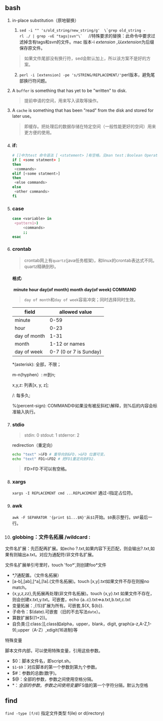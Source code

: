 ## bash

1. in-place substitution（原地替换）
	1. ``` sed -i "" 's/old_string/new_string/g'  \`grep old_string -rl ./ | grep -vE "tags|svn"\` ```     //特殊要求的替换：此命令中要求过滤掉含有tags和svn的文件。mac 版本-i  *extension* ,以*extension*为后缀保存原文件。
     >如果文件尾部没有换行符，sed会默认加上，所以该方案不是好的方案。
	
   2. `perl -i [extension] -pe 's/STRING/REPLACEMENT/'`perl版本，避免尾部换行符问题。
   
2. A `buffer` is something that has yet to be "written" to disk.
   
   > 提前申请的空间，用来写入读取等操作。

3. A `cache` is something that has been "read" from the disk and stored for later use。

   > 即缓存。把处理后的数据存储在特定空间（一般性能更好的空间）用来更方便的使用。

4. ### if:

   ```bash
   # []中为test 命令语法 [ <statement> ]有空格。见man test；Boolean Operators || &&
   if [ <some statment> ]  
   then
   	<commands>
   elif [<some statment>]
   then
   	<else commands>
   else
   	<other commands>
   fi
   ```

5. ### case

   ```bash
   case <variable> in 
   	<pattern1>)
   		<commands>
   		;;
   esac
   ```

6. ### crontab

   > crontab网上有`quartz`(java任务框架)，和linux的crontab表达式不同。quartz精确到秒。

   #### 格式:

   ​	**minute hour day(of month) month day(of week) COMMAND**

   > `day of month`和`day of week`容易冲突；同时选择同时生效。

   | field  | allowed value |
   | ------ | ------------- |
   | minute | 0-59          |
   |hour|0-23|
   |day of month|1-31|
   |month|1-12 or names|
   |day of week|0-7 (0 or 7 is Sunday)|

   *(asterisk): 全部，不限；

   m-n(hyphen）: m到n;

   x,y,z: 列表[x, y, z];

   /: 每多久;

   %(percent-sign): COMMAND中如果没有被反斜杠\解释，则%后的内容会标准输入执行。 
   
7. ### stdio

   > stdin: 0
   > stdout: 1
   > stderror: 2

   redirection（重定向）

   ```	bash
   echo "text" >&FD # 重导向到&FD，>&FD 位置可变。
   echo "text" FD1>&FD2 # 把FD1重定向到FD2.
   ```
   > **FD>FD 不可以有空格。**
   
8. ### xargs

   `xargs -I REPLACEMENT cmd ...REPLACEMENT` 通过-I指定占位符。

9. ### awk

   `awk -F SEPARATOR '{print $1...$N}'`从`$1`开始。`$0`表示整行。`$NF`最后一行。 
   
10. ### globbing：文件名拓展 /wildcard :

文件名扩展：先匹配再扩展。如echo ?.txt,如果内容下无匹配，则会输出?.txt,如果有则输出a.txt。对应为通配符/非文件名扩展。 

文件名扩展单引号里时，touch 'foo*',则创建foo*文件

- *,?通配置。（文件名拓展）
- [a-b],[ab],[^a],[!a].(文件名拓展)。touch [x,y].txt如果文件不存在则报no match。
- {x,y,z,zz},先拓展再处理(非文件名拓展)。touch {x,y}.txt 如果文件不存在，则会创建x.txt,y.txt。可嵌套，echo {a..c}.txt=>a.txt,b.txt,c.txt
- 变量拓展：${},${!S}扩展为所有。可嵌套,${X, ${b}}.
- 子命令：$(date).可嵌套（旧的不去写法`date`）。
- 算数扩展$((1+2))。
- 自负类:[[:class:]],class如alpha，upper，blank，digit, graph(a-z,A-Z,1-9),upper（A-Z）,xdigit(16进制)等

特殊变量

脚本文件内部，可以使用特殊变量，引用这些参数。

- $0：脚本文件名，即script.sh。
- `$1`-`$9`：对应脚本的第一个参数到第九个参数。
- $#：参数的总数(数字)。
- $@：全部的参数，参数之间使用空格分隔。
- $*：全部的参数，参数之间使用变量$IFS值的第一个字符分隔，默认为空格

## find

`find -type [f/d]` 指定文件类型 f(ile) or d(irectory)